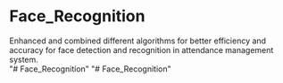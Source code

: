 # Face_Recognition
Enhanced and combined different algorithms for better efficiency and accuracy for face detection and recognition in attendance management system.  
"# Face_Recognition" 
"# Face_Recognition" 
